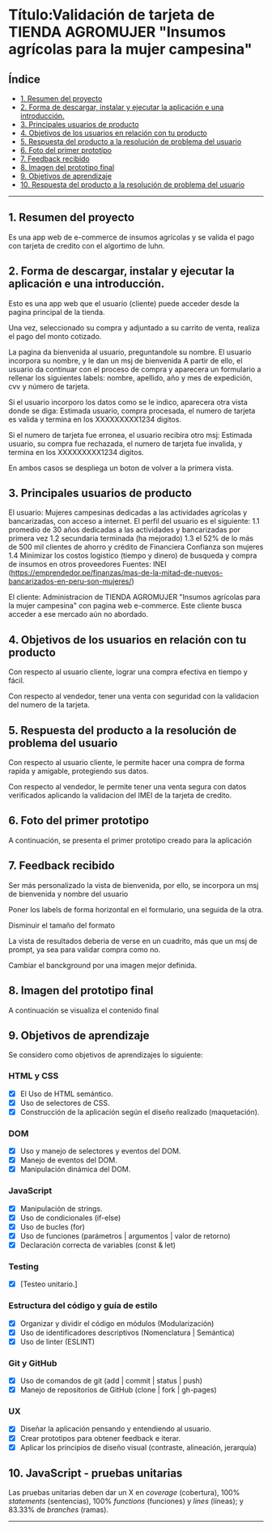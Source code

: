 # Título:Validación de tarjeta de TIENDA AGROMUJER "Insumos agrícolas para la mujer campesina" 

## Índice

* [1. Resumen del proyecto](#1-resumen-del-proyecto)
* [2. Forma de descargar, instalar y ejecutar la aplicación e una introducción.](#2-Forma-de-descargar-instalar-y-ejecutar-la-aplicación-e-una-introducción)
* [3. Principales usuarios de producto](#3-principales-usuarios-de-producto)
* [4. Objetivos de los usuarios en relación con tu producto](#4-objetivos-de-los-usuarios-en-relación-con-tu-producto)
* [5. Respuesta del producto a la resolución de problema del usuario](#5-Respuesta-del-producto-a-la-resolución-de-problema-del-usuario)
* [6. Foto del primer prototipo](#6-Foto-del-primer-prototipo)
* [7. Feedback recibido](#7-Feedback-recibido)
* [8. Imagen del prototipo final](#8-Imagen-del-prototipo-final)
* [9. Objetivos de aprendizaje](#9-Objetivos-de-aprendizaje)
* [10. Respuesta del producto a la resolución de problema del usuario](#10-JavaScript-pruebas-unitarias)

***

## 1. Resumen del proyecto
Es una app web de e-commerce de insumos agrícolas y se valida el pago con tarjeta de credito con el algortimo de luhn.

## 2. Forma de descargar, instalar y ejecutar la aplicación e una introducción.
Esto es una app web que el usuario (cliente) puede acceder desde la pagina principal de la tienda. 

Una vez, seleccionado su compra y adjuntado a su carrito de venta, realiza el pago del monto cotizado. 

La pagina da bienvenida al usuario, preguntandole su nombre.
El usuario incorpora su nombre, y le dan un msj de bienvenida
A partir de ello, el usuario da continuar con el proceso de compra y aparecera un formulario a rellenar los siguientes labels: nombre, apellido, año y mes de expedición, cvv y número de tarjeta.

Si el usuario incorporo los datos como se le indico, aparecera otra vista donde se diga: Estimada usuario, compra procesada, el numero de tarjeta es valida y termina en los XXXXXXXXX1234 digitos. 

Si el numero de tarjeta fue erronea, el usuario recibira otro msj: Estimada usuario, su compra fue rechazada, el numero de tarjeta fue invalida, y termina en los XXXXXXXXX1234 digitos. 

En ambos casos se despliega un boton de volver a la primera vista. 

## 3. Principales usuarios de producto

El usuario: Mujeres campesinas dedicadas a las actividades agrícolas y bancarizadas, con acceso a internet. 
El perfil del usuario es el siguiente:
1.1 promedio de 30 años dedicadas a las actividades y bancarizadas por primera vez
1.2 secundaria terminada (ha mejorado)
1.3 el 52% de lo más de 500 mil clientes de ahorro y crédito de Financiera Confianza son mujeres
1.4 Minimizar los costos logistico (tiempo y dinero) de busqueda y compra de insumos en otros proveedores
Fuentes: INEI (https://emprendedor.pe/finanzas/mas-de-la-mitad-de-nuevos-bancarizados-en-peru-son-mujeres/)

El cliente: Administracion de TIENDA AGROMUJER "Insumos agrícolas para la mujer campesina" con pagina web e-commerce. 
Este cliente busca acceder a ese mercado aún no abordado. 

## 4. Objetivos de los usuarios en relación con tu producto

Con respecto al usuario cliente, lograr una compra efectiva en tiempo y fácil. 

Con respecto al vendedor, tener una venta con seguridad con la validacion del numero de la tarjeta.

## 5. Respuesta del producto a la resolución de problema del usuario

Con respecto al usuario cliente, le permite hacer una compra de forma rapida y amigable, protegiendo sus datos.

Con respecto al vendedor, le permite tener una venta segura con datos verificados aplicando la validacion del IMEI de la tarjeta de credito.

## 6. Foto del primer prototipo

A continuación, se presenta el primer prototipo creado para la aplicación

## 7. Feedback recibido 

Ser más personalizado la vista de bienvenida, por ello, se incorpora un msj de bienvenida y nombre del usuario

Poner los labels de forma horizontal en el formulario, una seguida de la otra. 

Disminuir el tamaño del formato

La vista de resultados deberia de verse en un cuadrito, más que un msj de prompt, ya sea para validar compra como no. 

Cambiar el banckground por una imagen mejor definida.

## 8. Imagen del prototipo final

A continuación se visualiza el contenido final 

## 9. Objetivos de aprendizaje

Se considero como objetivos de aprendizajes lo siguiente:

### HTML y CSS

* [X] El Uso de HTML semántico.
* [X] Uso de selectores de CSS.
* [X] Construcción de la aplicación según el diseño realizado (maquetación).

### DOM

* [X] Uso y manejo de selectores y eventos del DOM.
* [X] Manejo de eventos del DOM.
* [X] Manipulación dinámica del DOM.

### JavaScript

* [X] Manipulación de strings.
* [X] Uso de condicionales (if-else)
* [X] Uso de bucles (for)
* [X] Uso de funciones (parámetros | argumentos | valor de retorno)
* [X] Declaración correcta de variables (const & let)

### Testing

* [X] [Testeo unitario.]

### Estructura del código y guía de estilo

* [X] Organizar y dividir el código en módulos (Modularización)
* [X] Uso de identificadores descriptivos (Nomenclatura | Semántica)
* [X] Uso de linter (ESLINT)

### Git y GitHub

* [X] Uso de comandos de git (add | commit | status | push)
* [X] Manejo de repositorios de GitHub (clone | fork | gh-pages)

### UX

* [X] Diseñar la aplicación pensando y entendiendo al usuario.
* [X] Crear prototipos para obtener feedback e iterar.
* [X] Aplicar los principios de diseño visual (contraste, alineación, jerarquía)

## 10. JavaScript - pruebas unitarias

Las pruebas unitarias deben dar un X en _coverage_ (cobertura), 100%
_statements_ (sentencias), 100%  _functions_ (funciones) y _lines_ (líneas); y 83.33% de _branches_ (ramas).

***

